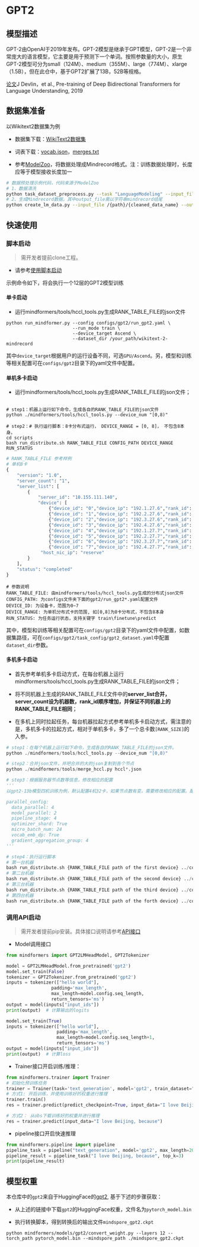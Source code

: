 # GPT2

## 模型描述

GPT-2由OpenAI于2019年发布。GPT-2模型是继承于GPT模型，GPT-2是一个非常庞大的语言模型，它主要是用于预测下一个单词。按照参数量的大小，原生GPT-2模型可分为small（124M）、medium（355M）、large（774M）、xlarge（1.5B），但在此仓中，基于GPT2扩展了13B，52B等规格。

[论文](https://arxiv.org/abs/1810.04805)J Devlin，et al., Pre-training of Deep Bidirectional Transformers for Language Understanding, 2019

## 数据集准备

以Wikitext2数据集为例

- 数据集下载：[WikiText2数据集](https://s3.amazonaws.com/research.metamind.io/wikitext/wikitext-2-v1.zip)

- 词表下载：[vocab.json](https://huggingface.co/gpt2/blob/main/vocab.json)，[merges.txt](https://huggingface.co/gpt2/resolve/main/merges.txt)

- 参考[ModelZoo](https://gitee.com/mindspore/models/tree/master/research/nlp/gpt2#language-modeling-%E8%AF%AD%E8%A8%80%E5%BB%BA%E6%A8%A1%E4%BB%BB%E5%8A%A1)，将数据处理成Mindrecord格式。注：训练数据处理时，长度应等于模型接收长度加一

```bash
# 数据预处理示例代码，代码来源于ModelZoo
# 1、数据清洗
python task_dataset_preprocess.py --task "LanguageModeling" --input_file /{path}/wiki.train.tokens --dataset "wikitext2" --output_file /{path}/{cleaned_data_name}
# 2、生成Mindrecord数据，其中output_file需以字符串mindrecord结尾
python create_lm_data.py --input_file /{path}/{cleaned_data_name} --output_file /{path}/{mindrecord_data_name} --num_splits 1 --max_length 1025 --vocab_file={path of vocab.json} --merge_file={path of merges.txt}
```

## 快速使用

### 脚本启动

> 需开发者提前clone工程。

- 请参考[使用脚本启动](https://gitee.com/mindspore/transformer/blob/master/README.md#%E6%96%B9%E5%BC%8F%E4%B8%80clone-%E5%B7%A5%E7%A8%8B%E4%BB%A3%E7%A0%81)

示例命令如下，将会执行一个12层的GPT2模型训练

#### 单卡启动

- 运行mindformers/tools/hccl_tools.py生成RANK_TABLE_FILE的json文件

```shell
python run_mindformer.py --config configs/gpt2/run_gpt2.yaml \
                         --run_mode train \
                         --device_target Ascend \
                         --dataset_dir /your_path/wikitext-2-mindrecord
```

其中`device_target`根据用户的运行设备不同，可选`GPU/Ascend`。另，模型和训练等相关配置可在`configs/gpt2`目录下的yaml文件中配置。

#### 单机多卡启动

- 运行mindformers/tools/hccl_tools.py生成RANK_TABLE_FILE的json文件；

```shell

# step1：机器上运行如下命令，生成各自的RANK_TABLE_FILE的json文件
python ./mindformers/tools/hccl_tools.py --device_num "[0,8)"

# step2：# 执行运行脚本：8卡分布式运行， DEVICE_RANGE = [0, 8]， 不包含8本身。
cd scripts
bash run_distribute.sh RANK_TABLE_FILE CONFIG_PATH DEVICE_RANGE RUN_STATUS

```

```python
# RANK_TABLE_FILE 参考样例
# 单机8卡
{
    "version": "1.0",
    "server_count": "1",
    "server_list": [
        {
            "server_id": "10.155.111.140",
            "device": [
                {"device_id": "0","device_ip": "192.1.27.6","rank_id": "0"},
                {"device_id": "1","device_ip": "192.2.27.6","rank_id": "1"},
                {"device_id": "2","device_ip": "192.3.27.6","rank_id": "2"},
                {"device_id": "3","device_ip": "192.4.27.6","rank_id": "3"},
                {"device_id": "4","device_ip": "192.1.27.7","rank_id": "4"},
                {"device_id": "5","device_ip": "192.2.27.7","rank_id": "5"},
                {"device_id": "6","device_ip": "192.3.27.7","rank_id": "6"},
                {"device_id": "7","device_ip": "192.4.27.7","rank_id": "7"}],
             "host_nic_ip": "reserve"
        }
    ],
    "status": "completed"
}
```

```shell
# 参数说明
RANK_TABLE_FILE: 由mindformers/tools/hccl_tools.py生成的分布式json文件
CONFIG_PATH: 为configs文件夹下面的gpt2/run_gpt2*.yaml配置文件
DEVICE_ID: 为设备卡，范围为0~7
DEVICE_RANGE: 为单机分布式卡的范围, 如[0,8]为8卡分布式，不包含8本身
RUN_STATUS: 为任务运行状态，支持关键字 train\finetune\predict
```

其中，模型和训练等相关配置可在`configs/gpt2`目录下的yaml文件中配置，如数据集路径，可在`configs/gpt2/task_config/gpt2_dataset.yaml`中配置`dataset_dir`参数。

#### 多机多卡启动

- 首先参考单机多卡启动方式，在每台机器上运行mindformers/tools/hccl_tools.py生成RANK_TABLE_FILE的json文件；

- 将不同机器上生成的RANK_TABLE_FILE文件中的**server_list合并，server_count设为机器数，rank_id顺序增加，并保证不同机器上的RANK_TABLE_FILE相同**；

- 在多机上同时拉起任务，每台机器拉起方式参考单机多卡启动方式，需注意的是，多机多卡的拉起方式，相对于单机多卡，多了一个总卡数`[RANK_SIZE]`的入参。

```python
# step1：在每个机器上运行如下命令，生成各自的RANK_TABLE_FILE的json文件。
python ./mindformers/tools/hccl_tools.py --device_num "[0,8)"

# step2：合并json文件，并吧合并的大的json复制到各个节点
python ./mindformers/tools/merge_hccl.py hccl*.json

# step3：根据服务器节点数等信息，修改相应的配置
'''
以gpt2-13b模型四机训练为例，默认配置4机32卡，如果节点数有变，需要修改相应的配置。配置文件在../configs/gpt2/run_gpt2_13b.yaml

parallel_config:
  data_parallel: 4
  model_parallel: 2
  pipeline_stage: 4
  optimizer_shard: True
  micro_batch_num: 24
  vocab_emb_dp: True
  gradient_aggregation_group: 4
'''

# step4：执行运行脚本
# 第一台机器
bash run_distribute.sh {RANK_TABLE_FILE path of the first device} ../configs/gpt2/run_gpt2_13b.yaml [0,8] train 32
# 第二台机器
bash run_distribute.sh {RANK_TABLE_FILE path of the second device} ../configs/gpt2/run_gpt2_13b.yaml [8,16] train 32
# 第三台机器
bash run_distribute.sh {RANK_TABLE_FILE path of the third device} ../configs/gpt2/run_gpt2_13b.yaml [16,24] train 32
# 第四台机器
bash run_distribute.sh {RANK_TABLE_FILE path of the forth device} ../configs/gpt2/run_gpt2_13b.yaml [24,32] train 32
```

### 调用API启动

> 需开发者提前pip安装。具体接口说明请参考[API接口](https://gitee.com/mindspore/transformer/wikis/API/)

- Model调用接口

```python
from mindformers import GPT2LMHeadModel, GPT2Tokenizer

model = GPT2LMHeadModel.from_pretrained('gpt2')
model.set_train(False)
tokenizer = GPT2Tokenizer.from_pretrained('gpt2')
inputs = tokenizer(["hello world"],
                 padding='max_length',
                 max_length=model.config.seq_length,
                 return_tensors='ms')
output = model(inputs["input_ids"])
print(output)  # 计算输出的logits

model.set_train(True)
inputs = tokenizer(["hello world"],
                   padding='max_length',
                   max_length=model.config.seq_length+1,
                   return_tensors='ms')
output = model(inputs["input_ids"])
print(output)  # 计算loss
```

- Trainer接口开启训练/推理：

```python
from mindformers.trainer import Trainer
# 初始化预训练任务
trainer = Trainer(task='text_generation', model='gpt2', train_dataset="your data file path")
# 方式1: 开启训练，并使用训练好的权重进行推理
trainer.train()
res = trainer.predict(predict_checkpoint=True, input_data="I love Beijing, because")

# 方式2： 从obs下载训练好的权重并进行推理
res = trainer.predict(input_data="I love Beijing, because")
```

- pipeline接口开启快速推理

```python
from mindformers.pipeline import pipeline
pipeline_task = pipeline("text_generation", model='gpt2', max_length=20)
pipeline_result = pipeline_task("I love Beijing, because", top_k=3)
print(pipeline_result)
```

## 模型权重

本仓库中的`gpt2`来自于HuggingFace的[gpt2](https://huggingface.co/gpt2/blob/main/pytorch_model.bin), 基于下述的步骤获取：

- 从上述的链接中下载`gpt2`的HuggingFace权重，文件名为`pytorch_model.bin`

- 执行转换脚本，得到转换后的输出文件`mindspore_gpt2.ckpt`

```shell
python mindformers/models/gpt2/convert_weight.py --layers 12 --torch_path pytorch_model.bin --mindspore_path ./mindspore_gpt2.ckpt
```
